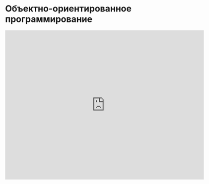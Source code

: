 # Объектно-ориентированное программирование
<iframe width="640" height="480" src="https://www.youtube.com/embed/RcrSby2hA78?list=PLU-TUGRFxOHix3dnJuSO5QqA2xCH22O3Q" frameborder="0" allowfullscreen></iframe>
